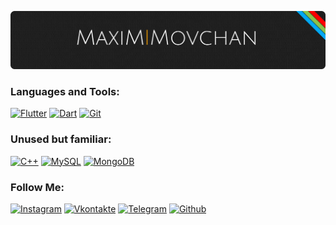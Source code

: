 [![Header](https://github.com/GhostuSs/GhostuSS/blob/main/github%20logogithublogo.png)](https://github.com/GhostuSs)


### Languages and Tools:
[![Flutter](https://img.shields.io/badge/-Flutter-090909?style=for-the-badge&logo=flutter&logoColor=47C5FB)](https://flutter.dev)
[![Dart](https://img.shields.io/badge/-Dart-090909?style=for-the-badge&logo=dart&logoColor=097CDB)](https://dart.dev)
[![Git](https://img.shields.io/badge/Git-090909?style=for-the-badge&logo=git&logoColor=DF5B40)](https://ru.wikipedia.org/wiki/Git)

### Unused but familiar:
[![C++](https://img.shields.io/badge/C%2B%2B-090909?style=for-the-badge&logo=c%2B%2B&logoColor=white)](https://ru.wikipedia.org/wiki/C%2B%2B)
[![MySQL](https://img.shields.io/badge/MySQL-090909?style=for-the-badge&logo=mysql&logoColor=white)](hhttps://www.mysql.com)
[![MongoDB](https://img.shields.io/badge/MongoDB-090909?style=for-the-badge&logo=mongodb&logoColor=white)](https://www.mongodb.com)


### Follow Me:
[![Instagram](https://img.shields.io/badge/-Instagram-090909?style=for-the-badge&logo=instagram&logoColor=B4068E)](https://www.instagram.com/movchan_mx/)
[![Vkontakte](https://img.shields.io/badge/-Vkontakte-090909?style=for-the-badge&logo=Vk&logoColor=4F7DB3)](https://vk.com/movchanmaxim)
[![Telegram](https://img.shields.io/badge/-Telegram-090909?style=for-the-badge&logo=telegram&logoColor=27A0D9)](https://t.me/MaximMovchan)
[![Github](https://img.shields.io/badge/GitHub-090909?style=for-the-badge&logo=github&logoColor=white)](https://github.com/GhostuSs)
